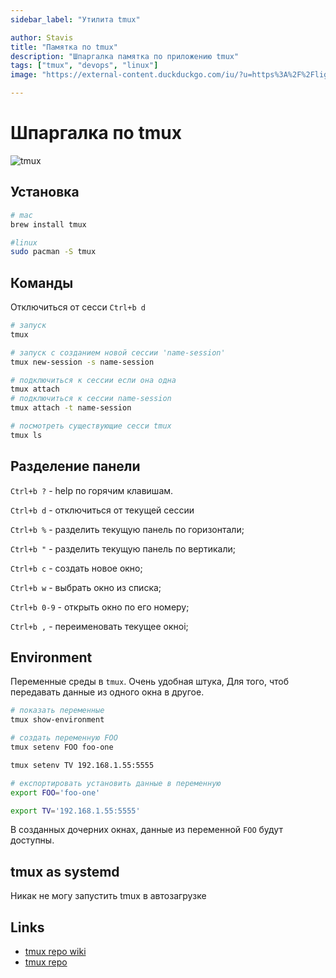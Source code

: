 ```yaml
---
sidebar_label: "Утилита tmux"

author: Stavis
title: "Памятка по tmux"
description: "Шпаргалка памятка по приложению tmux"
tags: ["tmux", "devops", "linux"]
image: "https://external-content.duckduckgo.com/iu/?u=https%3A%2F%2Flightrains.com%2Fassets%2Fimg%2Fblog%2Ftmux-tips.png"

---
```


# Шпаргалка по tmux

![tmux](https://lightrains.com/assets/img/blog/tmux-tips.png)

## Установка

```bash
# mac
brew install tmux

#linux
sudo pacman -S tmux
```

## Команды

Отключиться от сесси `Ctrl+b d`

```bash
# запуск
tmux

# запуск с созданием новой сессии 'name-session'
tmux new-session -s name-session

# подключиться к сессии если она одна
tmux attach
# подключиться к сессии name-session
tmux attach -t name-session

# посмотреть существующие сесси tmux
tmux ls
```

## Разделение панели

`Ctrl+b ?` - help по горячим клавишам.

`Ctrl+b d` - отключиться от текущей сессии

`Ctrl+b %` - разделить текущую панель по горизонтали;

`Ctrl+b "` - разделить текущую панель по вертикали;

`Ctrl+b c` - создать новое окно;

`Ctrl+b w` - выбрать окно из списка;

`Ctrl+b 0-9` - открыть окно по его номеру;

`Ctrl+b ,` - переименовать текущее окноi;

## Environment

Переменные среды в `tmux`. Очень удобная штука,
Для того, чтоб передавать данные из одного окна в другое.

```bash
# показать переменные
tmux show-environment

# создать переменную FOO
tmux setenv FOO foo-one

tmux setenv TV 192.168.1.55:5555

# експортировать установить данные в переменную
export FOO='foo-one'

export TV='192.168.1.55:5555'
```

В созданных дочерних окнах, данные из переменной `FOO`
будут доступны.

## tmux as systemd

Никак не могу запустить tmux в автозагрузке

## Links

- [tmux repo wiki](https://github.com/tmux/tmux/wiki)
- [tmux repo](https://github.com/tmux/tmux)
